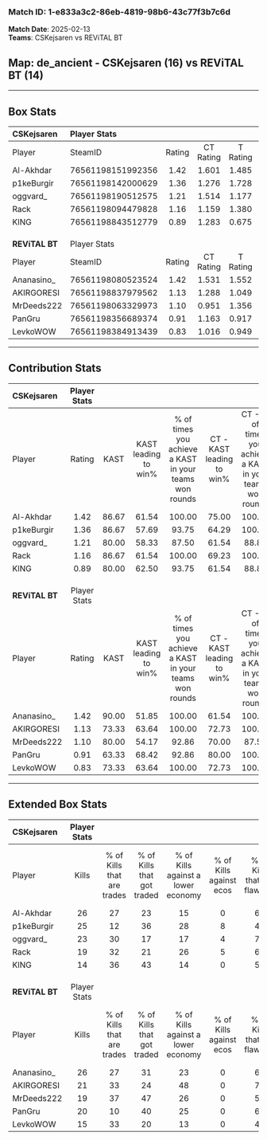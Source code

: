 ### Match ID: 1-e833a3c2-86eb-4819-98b6-43c77f3b7c6d  
**Match Date**: 2025-02-13  
**Teams**: CSKejsaren vs REViTAL BT  

## **Map**: de_ancient - CSKejsaren (16) vs REViTAL BT (14)  
---  

## Box Stats  

| **CSKejsaren** | Player Stats      |        |           |          |       |      |       |         |        |      |     |
| :- | :- | :-: | :-: | :-: | :-: | :-: | :-: | :-: | :-: | :-: | :-: |
| Player         | SteamID           | Rating | CT Rating | T Rating | KAST  | ADR  | Kills | Assists | Deaths | K/D  | HS% |
| Al-Akhdar      | 76561198151992356 |  1.42  |   1.601   |  1.485   | 86.67 | 84.7 |  26   |   12    |   19   | 1.37 | 42  |
| p1keBurgir     | 76561198142000629 |  1.36  |   1.276   |  1.728   | 86.67 | 91.7 |  25   |   12    |   22   | 1.14 | 48  |
| oggvard_       | 76561198190512575 |  1.21  |   1.514   |  1.177   | 80.00 | 74.0 |  23   |    7    |   20   | 1.15 | 65  |
| Rack           | 76561198094479828 |  1.16  |   1.159   |  1.380   | 86.67 | 66.8 |  19   |    8    |   18   | 1.06 | 68  |
| KlNG           | 76561198843512779 |  0.89  |   1.283   |  0.675   | 80.00 | 63.2 |  14   |    9    |   22   | 0.64 | 28  |
|                |                   |        |           |          |       |      |       |         |        |      |     |
|                |                   |        |           |          |       |      |       |         |        |      |     |
|                |                   |        |           |          |       |      |       |         |        |      |     |
| **REViTAL BT** | Player Stats      |        |           |          |       |      |       |         |        |      |     |
| Player         | SteamID           | Rating | CT Rating | T Rating | KAST  | ADR  | Kills | Assists | Deaths | K/D  | HS% |
| Ananasino_     | 76561198080523524 |  1.42  |   1.531   |  1.552   | 90.00 | 96.3 |  26   |    4    |   21   | 1.24 | 46  |
| AKIRGORESI     | 76561198837979562 |  1.13  |   1.288   |  1.049   | 73.33 | 82.6 |  21   |   12    |   21   | 1.00 | 52  |
| MrDeeds222     | 76561198063329973 |  1.10  |   0.951   |  1.356   | 80.00 | 70.8 |  19   |    5    |   19   | 1.00 | 36  |
| PanGru         | 76561198356689374 |  0.91  |   1.163   |  0.917   | 63.33 | 62.5 |  20   |    7    |   23   | 0.87 | 45  |
| LevkoWOW       | 76561198384913439 |  0.83  |   1.016   |  0.949   | 73.33 | 59.1 |  15   |    7    |   23   | 0.65 | 53  |
---  

## Contribution Stats  

| **CSKejsaren** | Player Stats |       |                      |                                                        |                           |                                                             |                          |                                                            |
| :- | :-: | :-: | :-: | :-: | :-: | :-: | :-: | :-: |
| Player         |    Rating    | KAST  | KAST leading to win% | % of times you achieve a KAST in your teams won rounds | CT - KAST leading to win% | CT - % of times you achieve a KAST in your teams won rounds | T - KAST leading to win% | T - % of times you achieve a KAST in your teams won rounds |
| Al-Akhdar      |     1.42     | 86.67 |        61.54         |                         100.00                         |           75.00           |                           100.00                            |          50.00           |                           100.00                           |
| p1keBurgir     |     1.36     | 86.67 |        57.69         |                         93.75                          |           64.29           |                           100.00                            |          50.00           |                           85.71                            |
| oggvard_       |     1.21     | 80.00 |        58.33         |                         87.50                          |           61.54           |                            88.89                            |          54.55           |                           85.71                            |
| Rack           |     1.16     | 86.67 |        61.54         |                         100.00                         |           69.23           |                           100.00                            |          53.85           |                           100.00                           |
| KlNG           |     0.89     | 80.00 |        62.50         |                         93.75                          |           61.54           |                            88.89                            |          63.64           |                           100.00                           |
|                |              |       |                      |                                                        |                           |                                                             |                          |                                                            |
|                |              |       |                      |                                                        |                           |                                                             |                          |                                                            |
|                |              |       |                      |                                                        |                           |                                                             |                          |                                                            |
| **REViTAL BT** | Player Stats |       |                      |                                                        |                           |                                                             |                          |                                                            |
| Player         |    Rating    | KAST  | KAST leading to win% | % of times you achieve a KAST in your teams won rounds | CT - KAST leading to win% | CT - % of times you achieve a KAST in your teams won rounds | T - KAST leading to win% | T - % of times you achieve a KAST in your teams won rounds |
| Ananasino_     |     1.42     | 90.00 |        51.85         |                         100.00                         |           61.54           |                           100.00                            |          42.86           |                           100.00                           |
| AKIRGORESI     |     1.13     | 73.33 |        63.64         |                         100.00                         |           72.73           |                           100.00                            |          54.55           |                           100.00                           |
| MrDeeds222     |     1.10     | 80.00 |        54.17         |                         92.86                          |           70.00           |                            87.50                            |          42.86           |                           100.00                           |
| PanGru         |     0.91     | 63.33 |        68.42         |                         92.86                          |           80.00           |                           100.00                            |          55.56           |                           83.33                            |
| LevkoWOW       |     0.83     | 73.33 |        63.64         |                         100.00                         |           72.73           |                           100.00                            |          54.55           |                           100.00                           |
---  

## Extended Box Stats  

| **CSKejsaren** | Player Stats |                            |                            |                                    |                         |                              |                                 |        |                             |                                     |                          |                               |                            |
| :- | :-: | :-: | :-: | :-: | :-: | :-: | :-: | :-: | :-: | :-: | :-: | :-: | :-: |
| Player         |    Kills     | % of Kills that are trades | % of Kills that got traded | % of Kills against a lower economy | % of Kills against ecos | % of Kills that are flawless | % of Kills that are close duels | Deaths | % of Deaths that get traded | % of Deaths against a lower economy | % of Deaths against ecos | % of Deaths that are flawless | % of Deaths that are close |
| Al-Akhdar      |      26      |             27             |             23             |                 15                 |            0            |              69              |                4                |   19   |             37              |                 16                  |            0             |              58               |             0              |
| p1keBurgir     |      25      |             12             |             36             |                 28                 |            8            |              44              |                8                |   22   |             36              |                 18                  |            5             |              59               |             5              |
| oggvard_       |      23      |             30             |             17             |                 17                 |            4            |              70              |                9                |   20   |             35              |                 15                  |            0             |              60               |             15             |
| Rack           |      19      |             32             |             21             |                 26                 |            5            |              63              |                0                |   18   |             33              |                 22                  |            0             |              78               |             0              |
| KlNG           |      14      |             36             |             43             |                 14                 |            0            |              50              |                0                |   22   |             23              |                 18                  |            0             |              45               |             9              |
|                |              |                            |                            |                                    |                         |                              |                                 |        |                             |                                     |                          |                               |                            |
|                |              |                            |                            |                                    |                         |                              |                                 |        |                             |                                     |                          |                               |                            |
|                |              |                            |                            |                                    |                         |                              |                                 |        |                             |                                     |                          |                               |                            |
| **REViTAL BT** | Player Stats |                            |                            |                                    |                         |                              |                                 |        |                             |                                     |                          |                               |                            |
| Player         |    Kills     | % of Kills that are trades | % of Kills that got traded | % of Kills against a lower economy | % of Kills against ecos | % of Kills that are flawless | % of Kills that are close duels | Deaths | % of Deaths that get traded | % of Deaths against a lower economy | % of Deaths against ecos | % of Deaths that are flawless | % of Deaths that are close |
| Ananasino_     |      26      |             27             |             31             |                 23                 |            0            |              65              |                0                |   21   |             38              |                 29                  |            0             |              62               |             10             |
| AKIRGORESI     |      21      |             33             |             24             |                 48                 |            0            |              71              |               10                |   21   |             14              |                 14                  |            0             |              67               |             5              |
| MrDeeds222     |      19      |             37             |             47             |                 26                 |            0            |              53              |                5                |   19   |             16              |                 21                  |            0             |              58               |             0              |
| PanGru         |      20      |             10             |             40             |                 25                 |            0            |              60              |                0                |   23   |             30              |                 17                  |            0             |              61               |             9              |
| LevkoWOW       |      15      |             33             |             20             |                 13                 |            0            |              40              |               20                |   23   |             35              |                 22                  |            0             |              61               |             0              |
